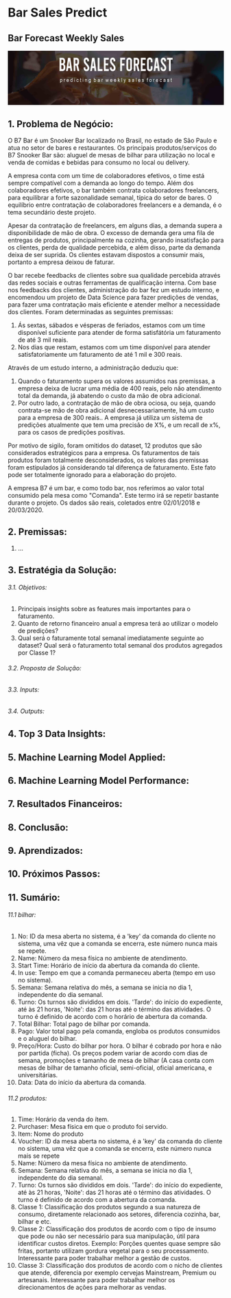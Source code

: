# Bar Sales Predict
## Bar Forecast Weekly Sales
![](img/capa_model.jpg)
## 1. Problema de Negócio: 
O B7 Bar é um Snooker Bar localizado no Brasil, no estado de São Paulo e atua no setor de bares e restaurantes. Os principais produtos/serviços do B7 Snooker Bar são: aluguel de mesas de bilhar para utilização no local e venda de comidas e bebidas para consumo no local ou delivery.

A empresa conta com um time de colaboradores efetivos, o time está sempre compatível com a demanda ao longo do tempo. Além dos colaboradores efetivos, o bar também contrata colaboradores freelancers, para equilibrar a forte sazonalidade semanal, típica do setor de bares. O equilíbrio entre contratação de colaboradores freelancers e a demanda, é o tema secundário deste projeto.

Apesar da contratação de freelancers, em alguns dias, a demanda supera a disponibilidade de mão de obra. O excesso de demanda gera uma fila de entregas de produtos, principalmente na cozinha, gerando insatisfação para os clientes, perda de qualidade percebida, e além disso, parte da demanda deixa de ser suprida. Os clientes estavam dispostos a consumir mais, portanto a empresa deixou de faturar. 

O bar recebe feedbacks de clientes sobre sua qualidade percebida através das redes sociais e outras ferramentas de qualificação interna. Com base nos feedbacks dos clientes, administração do bar fez um estudo interno, e encomendou um projeto de Data Science para fazer predições de vendas, para fazer uma contratação mais eficiente e atender melhor a necessidade dos clientes. Foram determinadas as seguintes premissas:
1. Ás sextas, sábados e vésperas de feriados, estamos com um time disponível suficiente para atender de forma satisfátória um faturamento de até 3 mil reais.
2. Nos dias que restam, estamos com um time disponível para atender satisfatoriamente um faturamento de até 1 mil e 300 reais.

Através de um estudo interno, a administração deduziu que:
1. Quando o faturamento supera os valores assumidos nas premissas, a empresa deixa de lucrar uma média de 400 reais, pelo não atendimento total da demanda, já abatendo o custo da mão de obra adicional.
2. Por outro lado, a contratação de mão de obra ociosa, ou seja, quando contrata-se mão de obra adicional desnecessariamente, há um custo para a empresa de 300 reais.. A empresa já utiliza um sistema de predições atualmente que tem uma precisão de X%, e um recall de x%, para os casos de predições positivas.

Por motivo de sigilo, foram omitidos do dataset, 12 produtos que são considerados estratégicos para a empresa. Os faturamentos de tais produtos foram totalmente desconsiderados, os valores das premissas foram estipulados já considerando tal diferença de faturamento. Este fato pode ser totalmente ignorado para a elaboração do projeto.

A empresa B7 é um bar, e como todo bar, nos referimos ao valor total consumido pela mesa como "Comanda". Este termo irá se repetir bastante durante o projeto. Os dados são reais, coletados entre 02/01/2018 e 20/03/2020.

## 2. Premissas:
1. ...

## 3. Estratégia da Solução:

###### 3.1. Objetivos:
1. Principais insights sobre as features mais importantes para o faturamento.
2. Quanto de retorno financeiro anual a empresa terá ao utilizar o modelo de predições?
3. Qual será o faturamente total semanal imediatamente seguinte ao dataset? Qual será o faturamento total semanal dos produtos agregados por Classe 1?

###### 3.2. Proposta de Solução:

###### 3.3. Inputs:

###### 3.4. Outputs:

## 4. Top 3 Data Insights:

## 5. Machine Learning Model Applied:

## 6. Machine Learning Model Performance:

## 7. Resultados Financeiros:

## 8. Conclusão:

## 9. Aprendizados:

## 10. Próximos Passos:

## 11. Sumário:

###### 11.1 bilhar:
1. No: ID da mesa aberta no sistema, é a 'key' da comanda do cliente no sistema, uma vêz que a comanda se encerra, este número nunca mais se repete.
2. Name: Número da mesa física no ambiente de atendimento.
3. Start Time: Horário de início da abertura da comanda do cliente.
4. In use: Tempo em que a comanda permaneceu aberta (tempo em uso no sistema).
5. Semana: Semana relativa do mês, a semana se inicia no dia 1, independente do dia semanal.
6. Turno: Os turnos são divididos em dois. 'Tarde': do início do expediente, até às 21 horas, 'Noite': das 21 horas até o término das atividades. O turno é definido de acordo com o horário de abertura da comanda.
7. Total Bilhar: Total pago de bilhar por comanda.
8. Pago: Valor total pago pela comanda, engloba os produtos consumidos e o aluguel do bilhar.
9. Preço/Hora: Custo do bilhar por hora. O bilhar é cobrado por hora e não por partida (ficha). Os preços podem variar de acordo com dias de semana, promoções e tamanho de mesa de bilhar (A casa conta com mesas de bilhar de tamanho oficial, semi-oficial, oficial americana, e universitárias.
10. Data: Data do início da abertura da comanda.

###### 11.2 produtos:
1. Time: Horário da venda do ítem.
2. Purchaser: Mesa física em que o produto foi servido.
3. Item: Nome do produto
4. Voucher: ID da mesa aberta no sistema, é a 'key' da comanda do cliente no sistema, uma vêz que a comanda se encerra, este número nunca mais se repete
5. Name: Número da mesa física no ambiente de atendimento.
6. Semana: Semana relativa do mês, a semana se inicia no dia 1, independente do dia semanal.
7. Turno: Os turnos são divididos em dois. 'Tarde': do início do expediente, até às 21 horas, 'Noite': das 21 horas até o término das atividades. O turno é definido de acordo com a abertura da comanda.
8. Classe 1: Classificação dos produtos segundo a sua natureza de consumo, diretamente relacionado aos setores, diferencia cozinha, bar, bilhar e etc.
9. Classe 2: Classificação dos produtos de acordo com o tipo de insumo que pode ou não ser necessário para sua manipulação, útil para identificar custos diretos. Exemplo: Porções quentes quase sempre são fritas, portanto utilizam gordura vegetal para o seu processamento. Interessante para poder trabalhar melhor a gestão de custos.
10. Classe 3: Classificação dos produtos de acordo com o nicho de clientes que atende, diferencia por exemplo cervejas Mainstream, Premium ou artesanais. Interessante para poder trabalhar melhor os direcionamentos de ações para melhorar as vendas.
